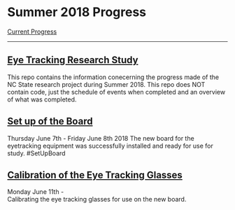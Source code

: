 # Summer 2018 Progress 
[Current Progress](https://github.com/IlaWallace/Summer2018/blob/master/Current%20Progress.md)
***************************
[Eye Tracking Research Study](https://github.com/IlaWallace/Summer2018/blob/master/Eye%20Tracking%20Research%20Study.md)
---------------------------
This repo contains the information conecerning the progress made of the NC State research project during Summer 2018. This repo does NOT contain code, just the schedule of events when completed and an overview of what was completed. 

  [Set up of the Board](https://github.com/IlaWallace/Summer2018/blob/master/Set%20up%20of%20the%20Board.md)
  -------------------
  Thursday June 7th - Friday June 8th 2018
    The new board for the eyetracking equipment was successfully installed and ready for use for study.
  #SetUpBoard
  

  [Calibration of the Eye Tracking Glasses](https://github.com/IlaWallace/Summer2018/blob/master/Calibration%20of%20the%20Eye%20Tracking%20Glasses.md)
  ---------------------------------------
  Monday June 11th -  
    Calibrating the eye tracking glasses for use on the new board. 

